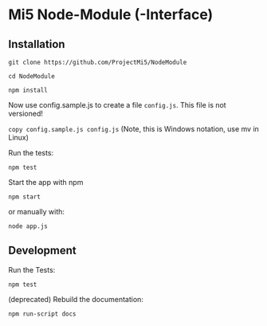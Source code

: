 # Mi5 Node-Module (-Interface)

## Installation

`git clone https://github.com/ProjectMi5/NodeModule`

`cd NodeModule`

`npm install`

Now use config.sample.js to create a file `config.js`. This file is not versioned!

`copy config.sample.js config.js` (Note, this is Windows notation, use mv in Linux)

Run the tests:

`npm test`

Start the app with npm

`npm start`

or manually with:

`node app.js`

## Development

Run the Tests:

`npm test`

(deprecated) Rebuild the documentation:

`npm run-script docs`
